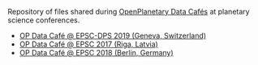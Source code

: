Repository of files shared during [OpenPlanetary Data Cafés](https://www.openplanetary.org/events) at planetary science conferences.

* [OP Data Café @ EPSC-DPS 2019 (Geneva, Switzerland)](./epsc-dps2019)
* [OP Data Café @ EPSC 2017 (Riga, Latvia)](./epsc2017)
* [OP Data Café @ EPSC 2018 (Berlin, Germany)](./epsc2018)

